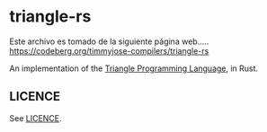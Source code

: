 # triangle-rs
Este archivo es tomado de la siguiente página web.....
https://codeberg.org/timmyjose-compilers/triangle-rs

An implementation of the [Triangle Programming Language](http://www.dcs.gla.ac.uk/~daw/books/PLPJ/), in Rust.

## LICENCE

See [LICENCE](LICENSE.md).